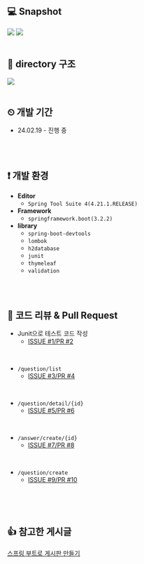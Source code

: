 
## 💻 Snapshot
<img src="https://github.com/future9061/spring_boot_notice_board/assets/132829711/b835ea4d-ca4c-4fb6-a6a2-f8f70f890731" />
<img src="https://github.com/future9061/spring_boot_notice_board/assets/132829711/1f569423-67b2-414b-8e50-b4f97ccf415a" />

<br />
<br />

## 📁 directory 구조

<img src="https://github.com/future9061/spring_boot_notice_board/assets/132829711/f74bdf91-ac48-4e82-a359-6d26b64d7ab1">

<br />
<br />


## ⏲ 개발 기간

- 24.02.19 - 진행 중

<br />
<br />

## ❗ 개발 환경

- **Editor**
  - `Spring Tool Suite 4(4.21.1.RELEASE)`
- **Framework**
  - `springframework.boot(3.2.2)`
- **library**
  - `spring-boot-devtools`
  - `lombok`
  - `h2database`
  - `junit`
  - `thymeleaf`
  - `validation`

<br />
<br />

## 📌 코드 리뷰 & Pull Request

- Junit으로 테스트 코드 작성
  - <a href="https://github.com/future9061/spring_boot_notice_board/pull/2">ISSUE #1/PR #2</a> 

<br />

- `/question/list` 
  -  <a href="https://github.com/future9061/spring_boot_notice_board/pull/4">ISSUE #3/PR #4</a>
  
<br />

- `/question/detail/{id}` 
  -  <a href="https://github.com/future9061/spring_boot_notice_board/pull/6">ISSUE #5/PR #6</a>


<br />

- `/answer/create/{id}`
  - <a href="https://github.com/future9061/spring_boot_notice_board/pull/8">ISSUE #7/PR #8</a>

<br />

- `/question/create`
  - <a href="https://github.com/future9061/spring_boot_notice_board/pull/10">ISSUE #9/PR #10</a>

<br />

<br />
<br />

## 👍 참고한 게시글
<a href="https://wikidocs.net/160048">스프링 부트로 게시판 만들기</a>
